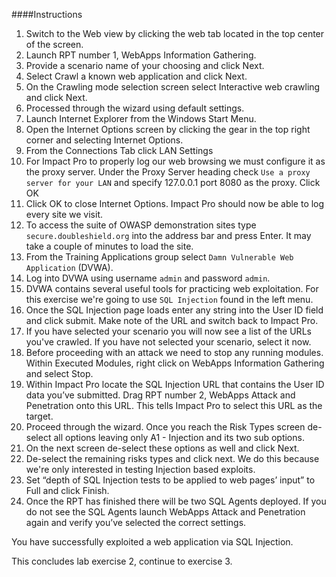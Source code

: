 ####Instructions

1. Switch to the Web view by clicking the web tab located in the top center of the screen. 
2. Launch RPT number 1, WebApps Information Gathering.
3. Provide a scenario name of your choosing and click Next. 
4. Select Crawl a known web application and click Next.
5. On the Crawling mode selection screen select Interactive web crawling and click Next. 
6. Processed through the wizard using default settings. 
7. Launch Internet Explorer from the Windows Start Menu.
8. Open the Internet Options screen by clicking the gear in the top right corner and selecting Internet Options. 
9. From the Connections Tab click LAN Settings
10. For Impact Pro to properly log our web browsing we must configure it as the proxy server. Under the Proxy Server heading check ``Use a proxy server for your LAN`` and specify 127.0.0.1 port 8080 as the proxy. Click OK
11. Click OK to close Internet Options. Impact Pro should now be able to log every site we visit. 
12. To access the suite of OWASP demonstration sites type ``secure.doubleshield.org`` into the address bar and press Enter. It may take a couple of minutes to load the site. 
13. From the Training Applications group select ``Damn Vulnerable Web Application`` (DVWA).
14. Log into DVWA using username ``admin`` and password ``admin``.
15. DVWA contains several useful tools for practicing web exploitation. For this exercise we're going to use ``SQL Injection`` found in the left menu. 
16. Once the SQL Injection page loads enter any string into the User ID field and click submit. Make note of the URL and switch back to Impact Pro. 
17. If you have selected your scenario you will now see a list of the URLs you've crawled. If you have not selected your scenario, select it now. 
18. Before proceeding with an attack we need to stop any running modules. Within Executed Modules, right click on WebApps Information Gathering and select Stop. 
19. Within Impact Pro locate the SQL Injection URL that contains the User ID data you’ve submitted. Drag RPT number 2, WebApps Attack and Penetration onto this URL. This tells Impact Pro to select this URL as the target. 
20. Proceed through the wizard. Once you reach the Risk Types screen de-select all options leaving only A1 - Injection and its two sub options. 
21. On the next screen de-select these options as well and click Next. 
22. De-select the remaining risks types and click next. We do this because we're only interested in testing Injection based exploits. 
23. Set “depth of SQL Injection tests to be applied to web pages’ input” to Full and click Finish. 
24. Once the RPT has finished there will be two SQL Agents deployed. If you do not see the SQL Agents launch WebApps Attack and Penetration again and verify you’ve selected the correct settings. 

You have successfully exploited a web application via SQL Injection. 

This concludes lab exercise 2, continue to exercise 3. 
